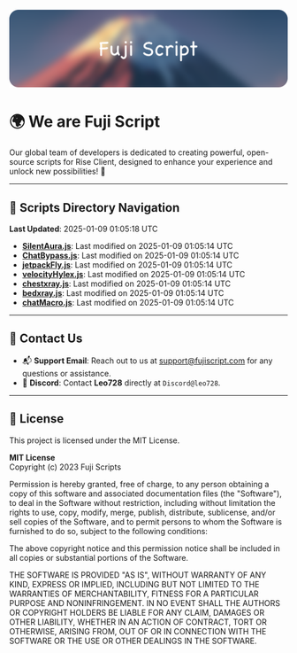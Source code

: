 ![Banner](.github/b.webp)

# 🌍 **We are Fuji Script**

Our global team of developers is dedicated to creating powerful, open-source scripts for Rise Client, designed to enhance your experience and unlock new possibilities! 🌟

---
<!-- SCRIPTS_NAVIGATION_START -->
## 📂 **Scripts Directory Navigation**

**Last Updated**: 2025-01-09 01:05:18 UTC

- **[SilentAura.js](scripts/SilentAura.js)**: Last modified on 2025-01-09 01:05:14 UTC
- **[ChatBypass.js](scripts/ChatBypass.js)**: Last modified on 2025-01-09 01:05:14 UTC
- **[jetpackFly.js](scripts/jetpackFly.js)**: Last modified on 2025-01-09 01:05:14 UTC
- **[velocityHylex.js](scripts/velocityHylex.js)**: Last modified on 2025-01-09 01:05:14 UTC
- **[chestxray.js](scripts/chestxray.js)**: Last modified on 2025-01-09 01:05:14 UTC
- **[bedxray.js](scripts/bedxray.js)**: Last modified on 2025-01-09 01:05:14 UTC
- **[chatMacro.js](scripts/chatMacro.js)**: Last modified on 2025-01-09 01:05:14 UTC

<!-- SCRIPTS_NAVIGATION_END -->

---

## 💬 **Contact Us**  
- 📬 **Support Email**: Reach out to us at [support@fujiscript.com](mailto:support@fujiscript.com) for any questions or assistance.  
- 💬 **Discord**: Contact **Leo728** directly at `Discord@leo728`.

---

## 📜 **License**

This project is licensed under the MIT License.  

**MIT License**  
Copyright (c) 2023 Fuji Scripts  

Permission is hereby granted, free of charge, to any person obtaining a copy of this software and associated documentation files (the "Software"), to deal in the Software without restriction, including without limitation the rights to use, copy, modify, merge, publish, distribute, sublicense, and/or sell copies of the Software, and to permit persons to whom the Software is furnished to do so, subject to the following conditions:  

The above copyright notice and this permission notice shall be included in all copies or substantial portions of the Software.  

THE SOFTWARE IS PROVIDED "AS IS", WITHOUT WARRANTY OF ANY KIND, EXPRESS OR IMPLIED, INCLUDING BUT NOT LIMITED TO THE WARRANTIES OF MERCHANTABILITY, FITNESS FOR A PARTICULAR PURPOSE AND NONINFRINGEMENT. IN NO EVENT SHALL THE AUTHORS OR COPYRIGHT HOLDERS BE LIABLE FOR ANY CLAIM, DAMAGES OR OTHER LIABILITY, WHETHER IN AN ACTION OF CONTRACT, TORT OR OTHERWISE, ARISING FROM, OUT OF OR IN CONNECTION WITH THE SOFTWARE OR THE USE OR OTHER DEALINGS IN THE SOFTWARE.  
